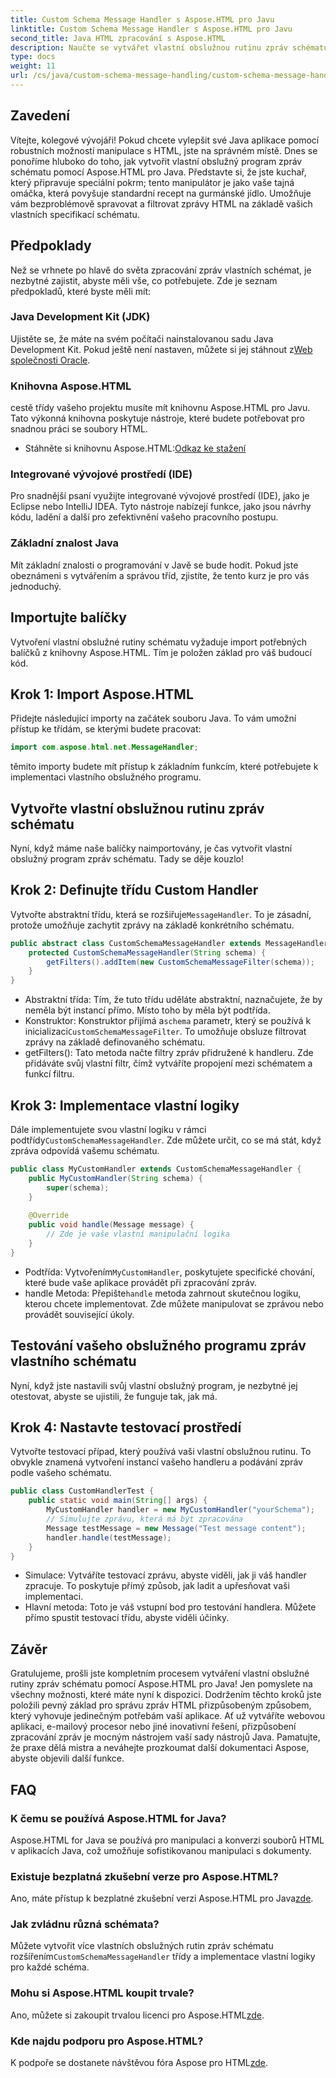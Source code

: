 ```yaml
---
title: Custom Schema Message Handler s Aspose.HTML pro Javu
linktitle: Custom Schema Message Handler s Aspose.HTML pro Javu
second_title: Java HTML zpracování s Aspose.HTML
description: Naučte se vytvářet vlastní obslužnou rutinu zpráv schématu pomocí Aspose.HTML for Java. Tento tutoriál vás krok za krokem provede celým procesem.
type: docs
weight: 11
url: /cs/java/custom-schema-message-handling/custom-schema-message-handler/
---
```

## Zavedení
Vítejte, kolegové vývojáři! Pokud chcete vylepšit své Java aplikace pomocí robustních možností manipulace s HTML, jste na správném místě. Dnes se ponoříme hluboko do toho, jak vytvořit vlastní obslužný program zpráv schématu pomocí Aspose.HTML pro Java. Představte si, že jste kuchař, který připravuje speciální pokrm; tento manipulátor je jako vaše tajná omáčka, která povyšuje standardní recept na gurmánské jídlo. Umožňuje vám bezproblémově spravovat a filtrovat zprávy HTML na základě vašich vlastních specifikací schématu.
## Předpoklady
Než se vrhnete po hlavě do světa zpracování zpráv vlastních schémat, je nezbytné zajistit, abyste měli vše, co potřebujete. Zde je seznam předpokladů, které byste měli mít:
### Java Development Kit (JDK)
 Ujistěte se, že máte na svém počítači nainstalovanou sadu Java Development Kit. Pokud ještě není nastaven, můžete si jej stáhnout z[Web společnosti Oracle](https://www.oracle.com/java/technologies/javase-jdk11-downloads.html).
### Knihovna Aspose.HTML
cestě třídy vašeho projektu musíte mít knihovnu Aspose.HTML pro Javu. Tato výkonná knihovna poskytuje nástroje, které budete potřebovat pro snadnou práci se soubory HTML.
-  Stáhněte si knihovnu Aspose.HTML:[Odkaz ke stažení](https://releases.aspose.com/html/java/)
### Integrované vývojové prostředí (IDE)
Pro snadnější psaní využijte integrované vývojové prostředí (IDE), jako je Eclipse nebo IntelliJ IDEA. Tyto nástroje nabízejí funkce, jako jsou návrhy kódu, ladění a další pro zefektivnění vašeho pracovního postupu.
### Základní znalost Java
Mít základní znalosti o programování v Javě se bude hodit. Pokud jste obeznámeni s vytvářením a správou tříd, zjistíte, že tento kurz je pro vás jednoduchý.
## Importujte balíčky
Vytvoření vlastní obslužné rutiny schématu vyžaduje import potřebných balíčků z knihovny Aspose.HTML. Tím je položen základ pro váš budoucí kód.
## Krok 1: Import Aspose.HTML
Přidejte následující importy na začátek souboru Java. To vám umožní přístup ke třídám, se kterými budete pracovat:
```java
import com.aspose.html.net.MessageHandler;
```
těmito importy budete mít přístup k základním funkcím, které potřebujete k implementaci vlastního obslužného programu.
## Vytvořte vlastní obslužnou rutinu zpráv schématu
Nyní, když máme naše balíčky naimportovány, je čas vytvořit vlastní obslužný program zpráv schématu. Tady se děje kouzlo!
## Krok 2: Definujte třídu Custom Handler
 Vytvořte abstraktní třídu, která se rozšiřuje`MessageHandler`. To je zásadní, protože umožňuje zachytit zprávy na základě konkrétního schématu.
```java
public abstract class CustomSchemaMessageHandler extends MessageHandler {
    protected CustomSchemaMessageHandler(String schema) {
        getFilters().addItem(new CustomSchemaMessageFilter(schema));
    }
}
```

- Abstraktní třída: Tím, že tuto třídu uděláte abstraktní, naznačujete, že by neměla být instancí přímo. Místo toho by měla být podtřída.
-  Konstruktor: Konstruktor přijímá a`schema` parametr, který se používá k inicializaci`CustomSchemaMessageFilter`. To umožňuje obsluze filtrovat zprávy na základě definovaného schématu.
- getFilters(): Tato metoda načte filtry zpráv přidružené k handleru. Zde přidáváte svůj vlastní filtr, čímž vytváříte propojení mezi schématem a funkcí filtru.
## Krok 3: Implementace vlastní logiky
 Dále implementujete svou vlastní logiku v rámci podtřídy`CustomSchemaMessageHandler`. Zde můžete určit, co se má stát, když zpráva odpovídá vašemu schématu. 
```java
public class MyCustomHandler extends CustomSchemaMessageHandler {
    public MyCustomHandler(String schema) {
        super(schema);
    }
    
    @Override
    public void handle(Message message) {
        // Zde je vaše vlastní manipulační logika
    }
}
```

-  Podtřída: Vytvořením`MyCustomHandler`, poskytujete specifické chování, které bude vaše aplikace provádět při zpracování zpráv.
-  handle Metoda: Přepište`handle` metoda zahrnout skutečnou logiku, kterou chcete implementovat. Zde můžete manipulovat se zprávou nebo provádět související úkoly.
## Testování vašeho obslužného programu zpráv vlastního schématu
Nyní, když jste nastavili svůj vlastní obslužný program, je nezbytné jej otestovat, abyste se ujistili, že funguje tak, jak má.
## Krok 4: Nastavte testovací prostředí
Vytvořte testovací případ, který používá vaši vlastní obslužnou rutinu. To obvykle znamená vytvoření instancí vašeho handleru a podávání zpráv podle vašeho schématu.
```java
public class CustomHandlerTest {
    public static void main(String[] args) {
        MyCustomHandler handler = new MyCustomHandler("yourSchema");
        // Simulujte zprávu, která má být zpracována
        Message testMessage = new Message("Test message content");
        handler.handle(testMessage);
    }
}
```

- Simulace: Vytváříte testovací zprávu, abyste viděli, jak ji váš handler zpracuje. To poskytuje přímý způsob, jak ladit a upřesňovat vaši implementaci.
- Hlavní metoda: Toto je váš vstupní bod pro testování handlera. Můžete přímo spustit testovací třídu, abyste viděli účinky.

## Závěr
Gratulujeme, prošli jste kompletním procesem vytváření vlastní obslužné rutiny zpráv schématu pomocí Aspose.HTML pro Java! Jen pomyslete na všechny možnosti, které máte nyní k dispozici. Dodržením těchto kroků jste položili pevný základ pro správu zpráv HTML přizpůsobeným způsobem, který vyhovuje jedinečným potřebám vaší aplikace.
Ať už vytváříte webovou aplikaci, e-mailový procesor nebo jiné inovativní řešení, přizpůsobení zpracování zpráv je mocným nástrojem vaší sady nástrojů Java. Pamatujte, že praxe dělá mistra a neváhejte prozkoumat další dokumentaci Aspose, abyste objevili další funkce.
## FAQ
### K čemu se používá Aspose.HTML for Java?
Aspose.HTML for Java se používá pro manipulaci a konverzi souborů HTML v aplikacích Java, což umožňuje sofistikovanou manipulaci s dokumenty.
### Existuje bezplatná zkušební verze pro Aspose.HTML?
 Ano, máte přístup k bezplatné zkušební verzi Aspose.HTML pro Java[zde](https://releases.aspose.com/).
### Jak zvládnu různá schémata?
 Můžete vytvořit více vlastních obslužných rutin zpráv schématu rozšířením`CustomSchemaMessageHandler` třídy a implementace vlastní logiky pro každé schéma.
### Mohu si Aspose.HTML koupit trvale?
 Ano, můžete si zakoupit trvalou licenci pro Aspose.HTML[zde](https://purchase.aspose.com/buy).
### Kde najdu podporu pro Aspose.HTML?
 K podpoře se dostanete návštěvou fóra Aspose pro HTML[zde](https://forum.aspose.com/c/html/29).